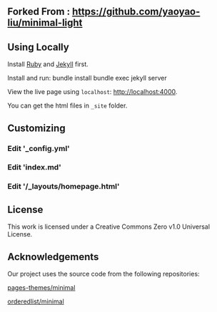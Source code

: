 ## Forked From  : https://github.com/yaoyao-liu/minimal-light

## Using Locally

Install [Ruby](https://www.ruby-lang.org/en/) and [Jekyll](https://jekyllrb.com/) first.

Install and run:
bundle install
bundle exec jekyll server

View the live page using `localhost`:
<http://localhost:4000>. 

You can get the html files in `_site` folder.

## Customizing

### Edit '_config.yml'
### Edit 'index.md'
### Edit '/_layouts/homepage.html'

## License

This work is licensed under a Creative Commons Zero v1.0 Universal License.

## Acknowledgements

Our project uses the source code from the following repositories:

[    pages-themes/minimal
](https://github.com/pages-themes/minimal)

[    orderedlist/minimal
](https://github.com/orderedlist/minimal)
